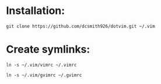 # Installation:

`git clone https://github.com/dcsmith926/dotvim.git ~/.vim`

# Create symlinks:

`ln -s ~/.vim/vimrc ~/.vimrc`

`ln -s ~/.vim/gvimrc ~/.gvimrc`
